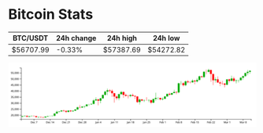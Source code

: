 # Bitcoin Stats

BTC/USDT|24h change|24h high|24h low|
|---|---|---|---|
|$56707.99|-0.33%|$57387.69|$54272.82|

<img src="./chart.svg">
